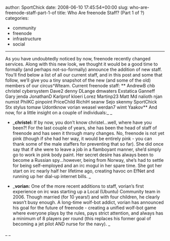 author: SportChick
date: 2008-06-10 17:45:54+00:00
slug: who-are-freenode-staff-part-1-of
title: Who Are freenode Staff? (Part 1 of ?)
categories:
- community
- freenode
- infrastructure
- social
---

As you have undoubtedly noticed by now, freenode recently changed services. Along with this new look, we thought it would be a good time to formally (and perhaps not-so-formally) announce the addition of new staff.  You’ll find below a list of all our current staff, and in this post and some that follow, we’ll give you a tiny snapshot of the new (and some of the old) members of our circus^Wteam.
Current freenode staff:
** AndrewB
chb
christel
cybersystem
Dave2
denny
DLange
dmwaters
Exstatica
Ganneff
Gary
jenda
JonathanD
Karlprof
kloeri
Lorez
Martinp23
Matt
Md
nalioth
njan
numist
PhilKC
pinpoint
PriceChild
RichiH
seanw
Sejo
skenmy
SportChick
Stx
stylus
tomaw
Udontknow
vorian
weasel
werdan7
wimt
Yaakov**
And now, for a little insight on a couple of individuals:_
_



	
  * _**christel:** If by now, you don’t know christel...well, where have you been?!  For the last couple of years, she has been the head of staff of freenode and has seen it through many changes.  No, freenode is not yet pink (though if she had her way, it would be entirely pink - you can thank some of the male staffers for preventing that so far).  She did once say that if she were to leave a job in a flamboyant manner, she’d simply go to work in pink body paint.  Her secret desire has always been to become a Russian spy...however, being from Norway, she’s had to settle for being self-employed and an irc mogul in her spare time.  She got her start on irc nearly half her lifetime ago, creating havoc on EfNet and running up her dial-up internet bills.  _



	
  * _**vorian:** One of the more recent additions to staff, vorian’s first experience on irc was starting up a Local (Ubuntu) Community team in 2006.  Though married (for 10 years!) and with four children, he clearly wasn’t busy enough.  A long-time wolf-bot addict, vorian has announced his goal for the future of freenode - creating a unified wolf-bot game where everyone plays by the rules, pays strict attention, and always has a minimum of 8 players per round (this replaces his former goal of becoming a jet pilot AND nurse for the navy).  _


_
_
